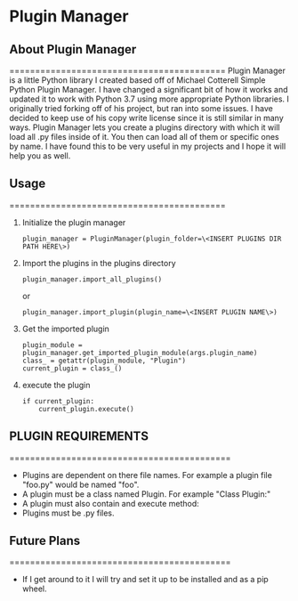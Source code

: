 # Plugin Manager

## About Plugin Manager
==========================================
Plugin Manager is a little Python library I created based off of Michael Cotterell Simple Python Plugin Manager. I have changed a significant bit of how it works and updated it to work with Python 3.7 using more appropriate Python libraries. I originally tried forking off of his project, but ran into some issues. I have decided to keep use of his copy write license since it is still similar in many ways. Plugin Manager lets you create a plugins directory with which it will load all .py files inside of it. You then can load all of them or specific ones by name. I have found this to be very useful in my projects and I hope it will help you as well.

## Usage
==========================================
1. Initialize the plugin manager

	``` shell
	plugin_manager = PluginManager(plugin_folder=\<INSERT PLUGINS DIR PATH HERE\>)
	```
	
2. Import the plugins in the plugins directory

	``` shell
	plugin_manager.import_all_plugins()
	```
	
	or
	
	``` shell
	plugin_manager.import_plugin(plugin_name=\<INSERT PLUGIN NAME\>)
	```
3. Get the imported plugin

	```shell
	plugin_module = plugin_manager.get_imported_plugin_module(args.plugin_name)
    class_ = getattr(plugin_module, "Plugin")
    current_plugin = class_()
	```
	
4. execute the plugin

	```shell
    if current_plugin:
        current_plugin.execute()
	```
	
## PLUGIN REQUIREMENTS
===========================================

- Plugins are dependent on there file names. For example a plugin file "foo.py" would be named "foo".
- A plugin must be a class named Plugin. For example "Class Plugin:"
- A plugin must also contain and execute method:
- Plugins must be .py files.

## Future Plans
===========================================
- If I get around to it I will try and set it up to be installed and as a pip wheel.
